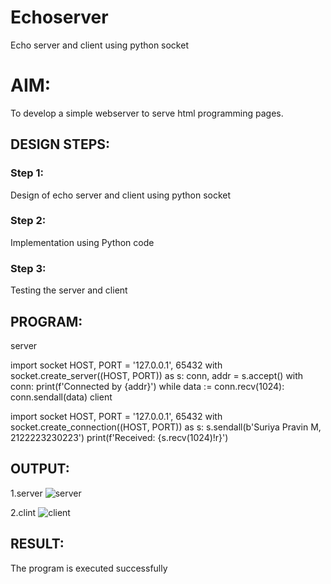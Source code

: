 # Echoserver
Echo server and client using python socket

# AIM:

To develop a simple webserver to serve html programming pages.

## DESIGN STEPS:

### Step 1:

Design of echo server and client using python socket

### Step 2:

Implementation using Python code

### Step 3:

Testing the server and client 

## PROGRAM:
server

import socket
HOST, PORT = '127.0.0.1', 65432
with socket.create_server((HOST, PORT)) as s:
    conn, addr = s.accept()
    with conn:
        print(f'Connected by {addr}')
        while data := conn.recv(1024):
            conn.sendall(data)
client

  import socket
HOST, PORT = '127.0.0.1', 65432
with socket.create_connection((HOST, PORT)) as s:
    s.sendall(b'Suriya Pravin M, 2122223230223')
    print(f'Received: {s.recv(1024)!r}')

## OUTPUT:

1.server
![server](https://github.com/user-attachments/assets/baca38c2-1f64-4a4e-9b22-3c14a4241f74)

2.clint
![client](https://github.com/user-attachments/assets/657cd151-5ef8-4fc5-b4fd-0b8d50da961d)





## RESULT:
The program is executed successfully
